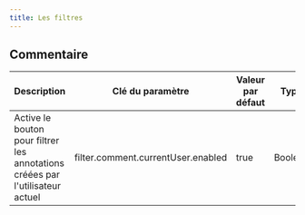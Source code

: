 ```yaml
---
title: Les filtres
---
```


## Commentaire


| Description                                                                   | Clé du paramètre                   | Valeur par défaut | Type    |
| ----------------------------------------------------------------------------- | ---------------------------------- | ----------------- | ------- |
| Active le bouton pour filtrer les annotations créées par l'utilisateur actuel | filter.comment.currentUser.enabled | true              | Booléen |
